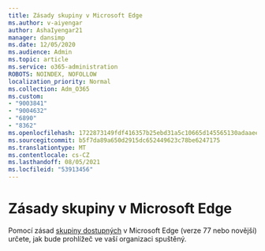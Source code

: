 ```yaml
---
title: Zásady skupiny v Microsoft Edge
ms.author: v-aiyengar
author: AshaIyengar21
manager: dansimp
ms.date: 12/05/2020
ms.audience: Admin
ms.topic: article
ms.service: o365-administration
ROBOTS: NOINDEX, NOFOLLOW
localization_priority: Normal
ms.collection: Adm_O365
ms.custom:
- "9003841"
- "9004632"
- "6890"
- "8362"
ms.openlocfilehash: 1722873149fdf416357b25ebd31a5c10665d145565130adaaee6cee30af0bdcb
ms.sourcegitcommit: b5f7da89a650d2915dc652449623c78be6247175
ms.translationtype: MT
ms.contentlocale: cs-CZ
ms.lasthandoff: 08/05/2021
ms.locfileid: "53913456"
---
```

# <a name="group-policies-in-microsoft-edge"></a>Zásady skupiny v Microsoft Edge

Pomocí zásad [skupiny dostupných](https://go.microsoft.com/fwlink/?linkid=2134623) v Microsoft Edge (verze 77 nebo novější) určete, jak bude prohlížeč ve vaší organizaci spuštěný.